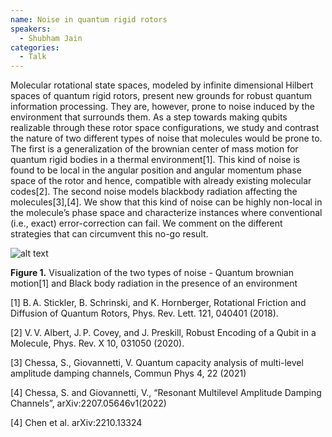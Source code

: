 ```yaml
---
name: Noise in quantum rigid rotors
speakers:
  - Shubham Jain
categories:
  - Talk
---
```

Molecular rotational state spaces, modeled by infinite dimensional Hilbert spaces of quantum rigid rotors, present new grounds for robust quantum information processing. They are, however, prone to noise induced by the environment that surrounds them. As a step towards making qubits realizable through these rotor space configurations, we study and contrast the nature of two different types of noise that molecules would be prone to. The first is a generalization of the brownian center of mass motion for quantum rigid bodies in a thermal environment[1]. This kind of noise is found to be local in the angular position and angular momentum phase space of the rotor and hence, compatible with already existing molecular codes[2]. The second noise models blackbody radiation affecting the molecules[3],[4]. We show that this kind of noise can be highly non-local in the molecule’s phase space and characterize instances where conventional (i.e., exact) error-correction can fail. We comment on the different strategies that can circumvent this no-go result.

![alt text](../../assets/speakers_figures/shubhamjain.png)

**Figure 1.** Visualization of the two types of noise - Quantum brownian motion[1] and Black body radiation in the presence of an environment

[1] B. A. Stickler, B. Schrinski, and K. Hornberger, Rotational Friction and Diffusion of Quantum Rotors, Phys. Rev. Lett. 121, 040401 (2018).

[2] V. V. Albert, J. P. Covey, and J. Preskill, Robust Encoding of a Qubit in a Molecule, Phys. Rev. X 10, 031050 (2020).

[3] Chessa, S., Giovannetti, V. Quantum capacity analysis of multi-level amplitude damping channels, Commun Phys 4, 22 (2021)

[4] Chessa, S. and Giovannetti, V., “Resonant Multilevel Amplitude Damping Channels”,  arXiv:2207.05646v1(2022)

[4] Chen et al. arXiv:2210.13324 